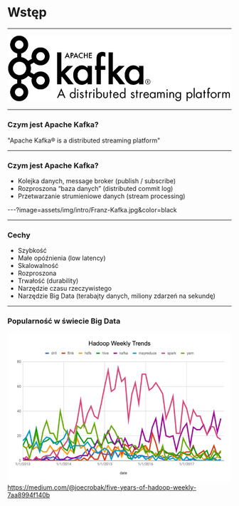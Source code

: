 
# Wstęp


---
![](assets/img/intro/logo.png)



---
### Czym jest Apache Kafka?
"Apache Kafka® is a distributed streaming platform"


---
### Czym jest Apache Kafka?
* Kolejka danych, message broker (publish / subscribe)
* Rozproszona “baza danych” (distributed commit log)
* Przetwarzanie strumieniowe danych (stream processing)



---?image=assets/img/intro/Franz-Kafka.jpg&color=black



---
### Cechy
* Szybkość
* Małe opóźnienia (low latency)
* Skalowalność
* Rozproszona
* Trwałość (durability)
* Narzędzie czasu rzeczywistego
* Narzędzie Big Data (terabajty danych, miliony zdarzeń na sekundę)



---
### Popularność w świecie Big Data
![](assets/img/intro/five-years-of-hadoop-weekly.png)
<span class="footer">https://medium.com/@joecrobak/five-years-of-hadoop-weekly-7aa8994f140b</span>